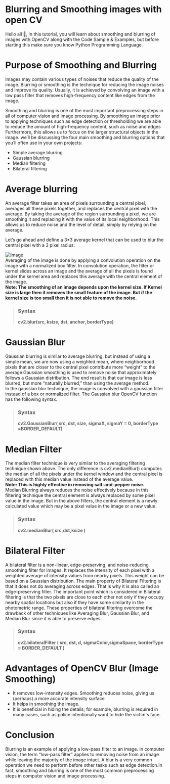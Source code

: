 # Blurring and Smoothing images with open CV
Hello all 👋, In this tutorial, you will learn about smoothing and blurring of images with OpenCV along with the Code Sample & Examples, but before starting this make sure you know Python Programming Language. 

# Purpose of Smoothing and Blurring
Images may contain various types of noises that reduce the quality of the image. Blurring or smoothing is the technique for reducing the image noises and improve its quality. Usually, it is achieved by convolving an image with a low pass filter that removes high-frequency content like edges from the image.

Smoothing and blurring is one of the most important preprocessing steps in all of computer vision and image processing. By smoothing an image prior to applying techniques such as edge detection or thresholding we are able to reduce the amount of high-frequency content, such as noise and edges
Furthermore, this allows us to focus on the larger structural objects in the image.
we’ll be discussing the four main smoothing and blurring options that you’ll often use in your own projects:
* Simple average blurring
* Gaussian blurring
* Median filtering
* Bilateral filtering

# Average blurring
An average filter takes an area of pixels surrounding a central pixel, averages all these pixels together, and replaces the central pixel with the average.
By taking the average of the region surrounding a pixel, we are smoothing it and replacing it with the value of its local neighborhood. This allows us to reduce noise and the level of detail, simply by relying on the average.

Let’s go ahead and define a 3*3 average kernel that can be used to blur the central pixel with a 3 pixel radius:

![Image](https://github.com/harichandana1406/winter-of-contributing/blob/Datascience_With_Python/Datascience_With_Python/Computer%20Vision/Tutorials/Blurring%20and%20Smoothing%20images%20with%20open%20CV/Images/kernel.png)\
Averaging of the image is done by applying a convolution operation on the image with a normalized box filter. In convolution operation, the filter or kernel slides across an image and the average of all the pixels is found under the kernel area and replaces this average with the central element of the image.\
**Note: The smoothing of an image depends upon the kernel size. If Kernel size is large then it removes the small feature of the image. But if the kernel size is too small then it is not able to remove the noise.**
>### Syntax
>**cv2.blur(src, ksize, dst, anchor, borderType)**

# Gaussian Blur
Gaussian blurring is similar to average blurring, but instead of using a simple mean, we are now using a weighted mean, where neighborhood pixels that are closer to the central pixel contribute more “weight” to the average.Gaussian smoothing is used to remove noise that approximately follows a Gaussian distribution.
The end result is that our image is less blurred, but more “naturally blurred,” than using the average method.\
In the gaussian blur technique, the image is convolved with a gaussian filter instead of a box or normalized filter. The Gaussian blur OpenCV function has the following syntax.
>### Syntax
>**cv2.GaussianBlur( src, dst, size, sigmaX, sigmaY = 0, borderType =BORDER_DEFAULT)**

# Median Filter
The median filter technique is very similar to the averaging filtering technique shown above. The only difference is cv2.medianBlur() computes the median of all the pixels under the kernel window and the central pixel is replaced with this median value instead of the average value.\
**Note: This is highly effective in removing salt-and-pepper noise.**\
Median Blurring always reduces the noise effectively because in this filtering technique the central element is always replaced by some pixel value in the image. But in the above filters, the central element is a newly calculated value which may be a pixel value in the image or a new value.
>### Syntax
>**cv2.medianBlur( src,dst,ksize )**

# Bilateral Filter
A bilateral filter is a non-linear, edge-preserving, and noise-reducing smoothing filter for images. It replaces the intensity of each pixel with a weighted average of intensity values from nearby pixels. This weight can be based on a Gaussian distribution. 
The main property of Bilateral Filtering is that it does not do averaging across edges. That is why it is also called an edge-preserving filter.
The important point which is considered in Bilateral filtering is that the two pixels are close to each other not only if they occupy nearby spatial locations but also if they have some similarity in the photometric range. These properties of bilateral filtering overcome the drawback of other techniques like Averaging Blur, Gaussian Blur, and Median Blur since it is able to preserve edges.
>### Syntax
>**cv2.bilateralFilter ( src, dst, d, sigmaColor,sigmaSpace, borderType = BORDER_DEFAULT )**

# Advantages of OpenCV Blur (Image Smoothing)
* It removes low-intensity edges. Smoothing reduces noise, giving us (perhaps) a more accurate intensity surface
* It helps in smoothing the image.
* It is beneficial in hiding the details; for example, blurring is required in many cases, such as police intentionally want to hide the victim's face.

# Conclusion
Blurring is an example of applying a low-pass filter to an image. In computer vision, the term “low-pass filter” applies to removing noise from an image while leaving the majority of the image intact. A blur is a very common operation we need to perform before other tasks such as edge detection.In fact, smoothing and blurring is one of the most common preprocessing steps in computer vision and image processing.

